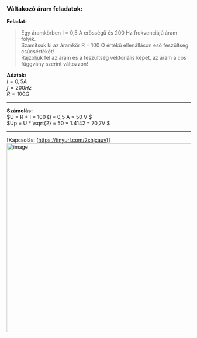 ### Váltakozó áram feladatok:  

**Feladat:**  
> Egy áramkörben I = 0,5 A erősségű és 200 Hz frekvenciájú áram folyik.    
Számítsuk ki az áramkör R = 100 Ω értékű ellenálláson eső feszültség csúcsértékét!    
Rajzoljuk fel az áram és a feszültség vektoriális képet, az áram a cos függvány szerint változzon! 

**Adatok:**  
$I = 0,5 A$     
$f = 200 Hz$    
$R = 100 Ω$    

---

**Számolás:**    
$U = R * I = 100 Ω * 0,5 A = 50 V $       
$Up = U * \sqrt{2} = 50 * 1.4142 = 70,7V $      

---

[Kapcsolás: (https://tinyurl.com/2xhjcauv)]        
<img width="812" height="516" alt="image" src="https://github.com/user-attachments/assets/43b32be8-8402-4027-b4f4-f0263f4c33ee" />
